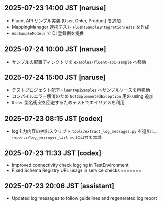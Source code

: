 ## 2025-07-23 14:00 JST [naruse]
- Fluent API サンプル実装 (User, Order, Product) を追加
- MappingManager 連携テスト `FluentSampleIntegrationTests` を作成
- `AddSampleModels` で DI 登録例を提供

## 2025-07-24 10:00 JST [naruse]
- サンプルの配置ディレクトリを `examples/fluent-api-sample` へ移動

## 2025-07-24 15:00 JST [naruse]
- テストプロジェクト配下 `FluentApiSamples` へサンプルソースを再移動
- コンパイルエラー解消のため `NotImplementedException` 用の using 追加
- `Order` 型名衝突を回避するためテストでエイリアスを利用
## 2025-07-23 08:15 JST [codex]
- log出力内容の抽出スクリプト `tools/extract_log_messages.py` を追加し、`reports/log_messages_list.md` に出力を生成

## 2025-07-23 11:33 JST [codex]
- Improved connectivity check logging in TestEnvironment
- Fixed Schema Registry URL usage in service checks
=======
## 2025-07-23 20:06 JST [assistant]
- Updated log messages to follow guidelines and regenerated log report

